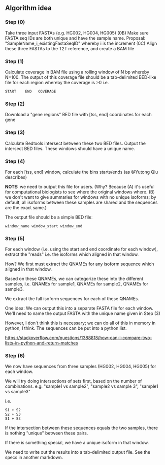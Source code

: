 
## Algorithm idea

### Step (0) 
Take three input FASTAs (e.g. HG002, HG004, HG005)
(0B) Make sure FASTA seq IDs are both unique and have the sample name. Proposal: "SampleName_i_existingFastaSeqID" whereby i is the increment
(0C) Align these three FASTAs to the T2T reference, and create a BAM file

### Step (1) 
Calculate coverage in BAM file using a rolling window of N bp whereby N=100.
The output of this coverage file should be a tab-delimited BED-like file for each region whereby the coverage is >0
i.e.
```
START    END   COVERAGE
```

### Step (2) 
Download a "gene regions" BED file with [tss, end] coordinates for each gene


### Step (3) 
Calculate Bedtools intersect between these two BED files. Output the intersect BED files. These windows should have a unique name.

### Step (4)
For each [tss, end] window, calculate the bins starts/ends  (as @Yutong Qiu describes)

**NOTE:** we need to output this file for users. (Why? Because (A) it's useful for computational biologists to see where the original windows where. (B) we don't want to give summaries for windows with no unique isoforms; by default, all isoforms between these samples are shared and the sequences are the exact same.)

The output file should be a simple BED file:

````
window_name window_start window_end
````

### Step (5)
For each window (i.e. using the start and end coordinate for each window), extract the "reads" i.e. the isoforms which aligned in that window. 

How? We first must extract the QNAMEs for any isoform sequence which aligned in that window. 

Based on these QNAMEs, we can categorize these into the different samples, i.e. QNAMEs for sample1, QNAMEs for sample2, QNAMEs for sample3. 

We extract the full isoform sequences for each of these QNAMEs. 

One idea:
We can output this into a separate FASTA file for each window. We'll need to name the output FASTA with the unique name given in Step (3)

However, I don't think this is necessary; we can do all of this in memory in python, I think. The sequences can be put into a python list. 

https://stackoverflow.com/questions/1388818/how-can-i-compare-two-lists-in-python-and-return-matches



### Step (6)

We now have sequences from three samples (HG002, HG004, HG005) for each window.

We will try doing intersections of sets first, based on the number of combinations.
e.g. "sample1 vs sample2", "sample2 vs sample 3", "sample1 vs sample3"

i.e. 
```
S1 + S2
S2 + S3
S1 + S3
```

If the intersection between these sequences equals the two samples, there is nothing "unique" between these pairs. 

If there is something special, we have a unique isoform in that window. 


We need to write out the results into a tab-delimited output file. See the specs in another markdown. 


